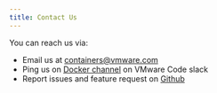 ```yaml
---
title: Contact Us
---
```


You can reach us via:

* Email us at [containers@vmware.com](containers@vmware.com)
* Ping us on [Docker channel](https://vmwarecode.slack.com/messages/docker/) on VMware Code slack
* Report issues and feature request on [Github](https://github.com/vmware/docker-volume-vsphere/issues)
